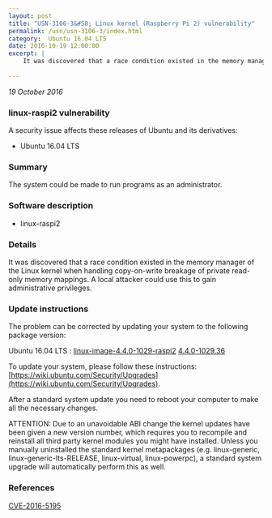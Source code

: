 ```yaml
---
layout: post
title: "USN-3106-3&#58; Linux kernel (Raspberry Pi 2) vulnerability"
permalink: /usn/usn-3106-3/index.html
category:  Ubuntu 16.04 LTS
date: 2016-10-19 12:00:00
excerpt: |
    It was discovered that a race condition existed in the memory manager of the Linux kernel when handling copy-on-write breakage of private read-only memory mappings. A local attacker could use this to gain administrative privileges. 
    
--- 
```

 
 

*19 October 2016*

### linux-raspi2 vulnerability

A security issue affects these releases of Ubuntu and its derivatives:

* Ubuntu 16.04 LTS

### Summary

The system could be made to run programs as an administrator. 

### Software description

* linux-raspi2 

### Details

It was discovered that a race condition existed in the memory manager of the Linux kernel when handling copy-on-write breakage of private read-only memory mappings. A local attacker could use this to gain administrative privileges. 

### Update instructions

The problem can be corrected by updating your system to the following package version:

Ubuntu 16.04 LTS
 : [linux-image-4.4.0-1029-raspi2](https://launchpad.net/ubuntu/+source/linux-raspi2) <span> [4.4.0-1029.36](https://launchpad.net/ubuntu/+source/linux-raspi2/4.4.0-1029.36) </span> 

To update your system, please follow these instructions: [https://wiki.ubuntu.com/Security/Upgrades](https://wiki.ubuntu.com/Security/Upgrades).

After a standard system update you need to reboot your computer to make all the necessary changes.

ATTENTION: Due to an unavoidable ABI change the kernel updates have been given a new version number, which requires you to recompile and reinstall all third party kernel modules you might have installed. Unless you manually uninstalled the standard kernel metapackages (e.g. linux-generic, linux-generic-lts-RELEASE, linux-virtual, linux-powerpc), a standard system upgrade will automatically perform this as well. 

### References

 
 [CVE-2016-5195](http://people.ubuntu.com/~ubuntu-security/cve/CVE-2016-5195)
 

